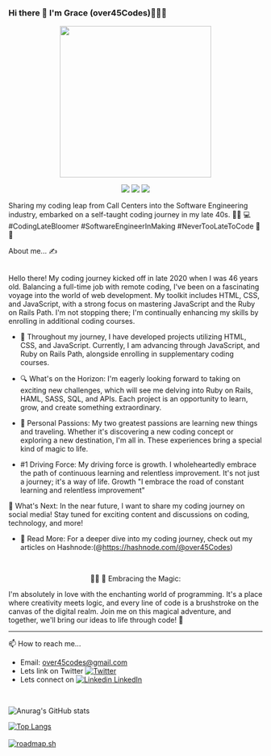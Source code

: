 ### Hi there 👋 I'm Grace (over45Codes)💜🇲🇽
<p align="center">
<img src="https://user-images.githubusercontent.com/26774028/205184472-ca310add-53b1-43bf-8113-e5901b914878.png" data-canonical-src="[https://gyazo.com/eb5c5741b6a9a16c692170a41a49c858.png](https://user-images.githubusercontent.com/26774028/205184472-ca310add-53b1-43bf-8113-e5901b914878.png)" width="300" height="300" /></p>

<p align="center">
<img src="https://img.shields.io/badge/HTML5-E34F26?style=for-the-badge&logo=html5&logoColor=white" /> <img src="https://img.shields.io/badge/CSS3-1572B6?style=for-the-badge&logo=css3&logoColor=white" /> <img src="https://img.shields.io/badge/JavaScript-F7DF1E?style=for-the-badge&logo=javascript&logoColor=black" /></p>

<p align="center">

Sharing my coding leap from Call Centers into the Software Engineering industry, embarked on a self-taught coding journey in my late 40s. 🚀✨ 💻 #CodingLateBloomer #SoftwareEngineerInMaking #NeverTooLateToCode 🚀✨
<br>
</p>
About me...
✍️
<br>
<br>

Hello there! My coding journey kicked off in late 2020 when I was 46 years old. Balancing a full-time job with remote coding, I've been on a fascinating voyage into the world of web development. My toolkit includes HTML, CSS, and JavaScript, with a strong focus on mastering JavaScript and the Ruby on Rails Path. I'm not stopping there; I'm continually enhancing my skills by enrolling in additional coding courses.
- 🌱 Throughout my journey, I have developed projects utilizing HTML, CSS, and JavaScript. Currently, I am advancing through JavaScript, and Ruby on Rails Path, alongside enrolling in supplementary coding courses. 

- 🔍 What's on the Horizon: 
I'm eagerly looking forward to taking on exciting new challenges, which will see me delving into Ruby on Rails, HAML, SASS, SQL, and APIs. Each project is an opportunity to learn, grow, and create something extraordinary.

- 💖 Personal Passions: 
My two greatest passions are learning new things and traveling. Whether it's discovering a new coding concept or exploring a new destination, I'm all in. These experiences bring a special kind of magic to life.

- #1 Driving Force:
My driving force is growth. I wholeheartedly embrace the path of continuous learning and relentless improvement. It's not just a journey; it's a way of life. Growth "I embrace the road of constant learning and relentless improvement"

🌱 What's Next: 
In the near future, I want to share my coding journey on social media! Stay tuned for exciting content and discussions on coding, technology, and more!

- 📖 Read More:
For a deeper dive into my coding journey, check out my articles on Hashnode:(@https://hashnode.com/@over45Codes) 
<br>
<p align="center">
👩🏻‍ 🌺 Embracing the Magic:

I'm absolutely in love with the enchanting world of programming. It's a place where creativity meets logic, and every line of code is a brushstroke on the canvas of the digital realm. Join me on this magical adventure, and together, we'll bring our ideas to life through code! 💫</p>

********
📫 How to reach me... 
- Email: over45codes@gmail.com
- Lets link on Twitter [![Twitter](https://img.shields.io/twitter/url/https/twitter.com/cloudposse.svg?style=social&label=Follow%20%40over45Codes)](https://twitter.com/over45Codes)
- Lets connect on [![Linkedin](https://i.stack.imgur.com/gVE0j.png) LinkedIn](https://www.linkedin.com/in/castanedagrace/)
<br>


![Anurag's GitHub stats](https://github-readme-stats.vercel.app/api?username=over45Codes&show_icons=true&theme=radical)
<br>

[![Top Langs](https://github-readme-stats.vercel.app/api/top-langs/?username=over45Codes)](https://github.com/anuraghazra/github-readme-stats) <br> <br>
[![roadmap.sh](https://api.roadmap.sh/v1-badge/wide/64975e8cd99c9d6731933b40?variant=dark)](https://roadmap.sh)
<br>


<!--
**Gracii/gracii** is a ✨ _special_ ✨ repository because its `README.md` (this file) appears on your GitHub profile.
**Technolgy Stack:**

<img src="https://img.shields.io/badge/HTML5-E34F26?style=for-the-badge&logo=html5&logoColor=white" /> <img src="https://img.shields.io/badge/CSS3-1572B6?style=for-the-badge&logo=css3&logoColor=white" /> <img src="https://img.shields.io/badge/JavaScript-F7DF1E?style=for-the-badge&logo=javascript&logoColor=black" />


Here are some ideas to get you started:

- 🔭 I’m currently learning new technical Software Development skills.
- 🌱 I’m currently learning French Language!
- 👯 I’m looking to collaborate to Open Source Project.

- 🤔 I’m looking for help with ...
- 💬 Ask me about ...
- 📫 How to reach me: ...
- 😄 Pronouns: ...
- ⚡ Fun fact: ...
- 🔭 I’m currently learning new technical Software Development skills.

[![Challenge | 100 Days of Code](https://img.shields.io/static/v1?label=Challenge&labelColor=384357&message=100%20Days%20of%20Code&color=00b4ee&style=for-the-badge&link=https://www.https://leonnoel.com/100devs/)](https://https://leonnoel.com/100devs/)


<!--
**over45Codes/over45Codes** is a ✨ _special_ ✨ repository because its `README.md` (this file) appears on your GitHub profile.

Here are some ideas to get you started:

- 🔭 I’m currently working on ...
- 🌱 I’m currently learning ...
- 👯 I’m looking to collaborate on ...
- 🤔 I’m looking for help with ...
- 💬 Ask me about ...
- 📫 How to reach me: ...
- 😄 Pronouns: ...
- ⚡ Fun fact: ...
-->
